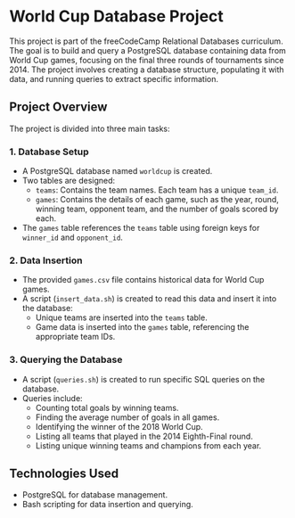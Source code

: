 # World Cup Database Project

This project is part of the freeCodeCamp Relational Databases curriculum. The goal is to build and query a PostgreSQL database containing data from World Cup games, focusing on the final three rounds of tournaments since 2014. The project involves creating a database structure, populating it with data, and running queries to extract specific information.

## Project Overview

The project is divided into three main tasks:

### 1. Database Setup
- A PostgreSQL database named `worldcup` is created.
- Two tables are designed:
  - `teams`: Contains the team names. Each team has a unique `team_id`.
  - `games`: Contains the details of each game, such as the year, round, winning team, opponent team, and the number of goals scored by each.
- The `games` table references the `teams` table using foreign keys for `winner_id` and `opponent_id`.

### 2. Data Insertion
- The provided `games.csv` file contains historical data for World Cup games.
- A script (`insert_data.sh`) is created to read this data and insert it into the database:
  - Unique teams are inserted into the `teams` table.
  - Game data is inserted into the `games` table, referencing the appropriate team IDs.

### 3. Querying the Database
- A script (`queries.sh`) is created to run specific SQL queries on the database.
- Queries include:
  - Counting total goals by winning teams.
  - Finding the average number of goals in all games.
  - Identifying the winner of the 2018 World Cup.
  - Listing all teams that played in the 2014 Eighth-Final round.
  - Listing unique winning teams and champions from each year.

## Technologies Used
- PostgreSQL for database management.
- Bash scripting for data insertion and querying.


